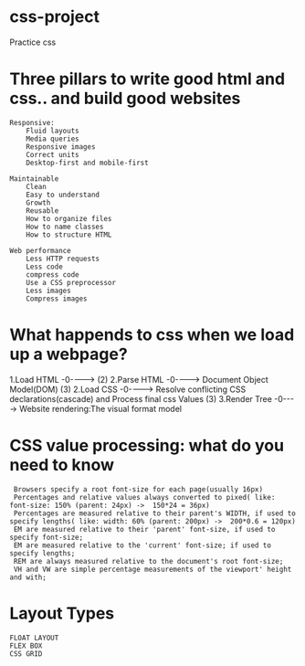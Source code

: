 # css-project
Practice css
# Three pillars to write good html and css.. and build good websites

    Responsive:
        Fluid layouts
        Media queries
        Responsive images
        Correct units
        Desktop-first and mobile-first
    
    Maintainable
        Clean
        Easy to understand
        Growth
        Reusable
        How to organize files
        How to name classes
        How to structure HTML
    
    Web performance
        Less HTTP requests
        Less code
        compress code
        Use a CSS preprocessor
        Less images
        Compress images


# What happends to css when we load up a webpage?

1.Load HTML     -0----> (2)
2.Parse HTML    -0----> Document Object Model(DOM) (3)
2.Load CSS      -0----> Resolve conflicting CSS declarations(cascade) and Process final css Values (3)
3.Render Tree   -0----> Website rendering:The visual format model

# CSS value processing: what do you need to know
     Browsers specify a root font-size for each page(usually 16px)
     Percentages and relative values always converted to pixed( like: font-size: 150% (parent: 24px) ->  150*24 = 36px)
     Percentages are measured relative to their parent's WIDTH, if used to specify lengths( like: width: 60% (parent: 200px) ->  200*0.6 = 120px)
     EM are measured relative to their 'parent' font-size, if used to specify font-size;
     EM are measured relative to the 'current' font-size; if used to specify lengths;
     REM are always measured relative to the document's root font-size;
     VH and VW are simple percentage measurements of the viewport' height and with;


# Layout Types
    FLOAT LAYOUT
    FLEX BOX
    CSS GRID
